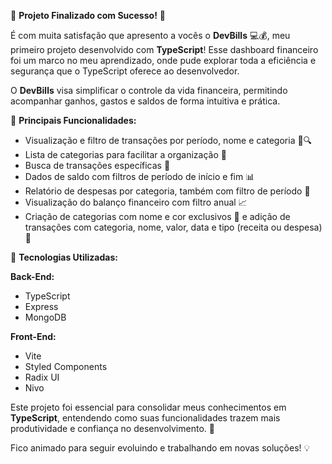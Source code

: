 🚀 **Projeto Finalizado com Sucesso!** 🚀

É com muita satisfação que apresento a vocês o **DevBills** 💻💰, meu primeiro projeto desenvolvido com **TypeScript**! Esse dashboard financeiro foi um marco no meu aprendizado, onde pude explorar toda a eficiência e segurança que o TypeScript oferece ao desenvolvedor.

O **DevBills** visa simplificar o controle da vida financeira, permitindo acompanhar ganhos, gastos e saldos de forma intuitiva e prática.

🎯 **Principais Funcionalidades:**
- Visualização e filtro de transações por período, nome e categoria 📅🔍
- Lista de categorias para facilitar a organização 💼
- Busca de transações específicas 🔎
- Dados de saldo com filtros de período de início e fim 📊
- Relatório de despesas por categoria, também com filtro de período 🧾
- Visualização do balanço financeiro com filtro anual 📈
- Criação de categorias com nome e cor exclusivos 🎨 e adição de transações com categoria, nome, valor, data e tipo (receita ou despesa) 💸

🔧 **Tecnologias Utilizadas:**

**Back-End:**
- TypeScript 
- Express 
- MongoDB

**Front-End:**
- Vite
- Styled Components 
- Radix UI
- Nivo

Este projeto foi essencial para consolidar meus conhecimentos em **TypeScript**, entendendo como suas funcionalidades trazem mais produtividade e confiança no desenvolvimento. 🚀

Fico animado para seguir evoluindo e trabalhando em novas soluções! 💡
